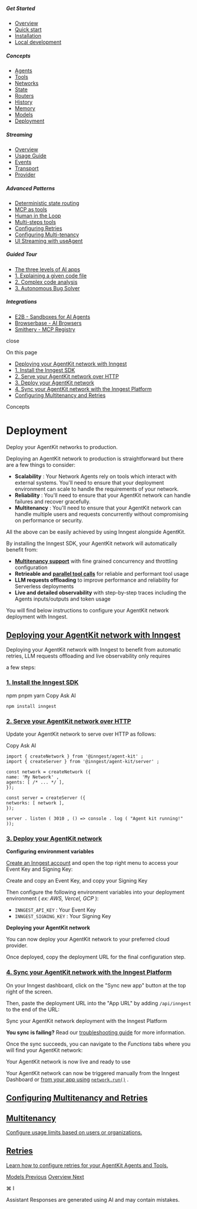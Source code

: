 ##### Get Started

- [Overview](\overview)
- [Quick start](\getting-started\quick-start)
- [Installation](\getting-started\installation)
- [Local development](\getting-started\local-development)

##### Concepts

- [Agents](\concepts\agents)
- [Tools](\concepts\tools)
- [Networks](\concepts\networks)
- [State](\concepts\state)
- [Routers](\concepts\routers)
- [History](\concepts\history)
- [Memory](\concepts\memory)
- [Models](\concepts\models)
- [Deployment](\concepts\deployment)

##### Streaming

- [Overview](\streaming\overview)
- [Usage Guide](\streaming\usage-guide)
- [Events](\streaming\events)
- [Transport](\streaming\transport)
- [Provider](\streaming\provider)

##### Advanced Patterns

- [Deterministic state routing](\advanced-patterns\routing)
- [MCP as tools](\advanced-patterns\mcp)
- [Human in the Loop](\advanced-patterns\human-in-the-loop)
- [Multi-steps tools](\advanced-patterns\multi-steps-tools)
- [Configuring Retries](\advanced-patterns\retries)
- [Configuring Multi-tenancy](\advanced-patterns\multitenancy)
- [UI Streaming with useAgent](\advanced-patterns\legacy-ui-streaming)

##### Guided Tour

- [The three levels of AI apps](\guided-tour\overview)
- [1. Explaining a given code file](\guided-tour\ai-workflows)
- [2. Complex code analysis](\guided-tour\agentic-workflows)
- [3. Autonomous Bug Solver](\guided-tour\ai-agents)

##### Integrations

- [E2B - Sandboxes for AI Agents](\integrations\e2b)
- [Browserbase - AI Browsers](\integrations\browserbase)
- [Smithery - MCP Registry](\integrations\smithery)

close

On this page

- [Deploying your AgentKit network with Inngest](#deploying-your-agentkit-network-with-inngest)
- [1. Install the Inngest SDK](#1-install-the-inngest-sdk)
- [2. Serve your AgentKit network over HTTP](#2-serve-your-agentkit-network-over-http)
- [3. Deploy your AgentKit network](#3-deploy-your-agentkit-network)
- [4. Sync your AgentKit network with the Inngest Platform](#4-sync-your-agentkit-network-with-the-inngest-platform)
- [Configuring Multitenancy and Retries](#configuring-multitenancy-and-retries)

Concepts

# Deployment

Deploy your AgentKit networks to production.

Deploying an AgentKit network to production is straightforward but there are a few things to consider:

- **Scalability** : Your Network Agents rely on tools which interact with external systems. You'll need to ensure that your deployment environment can scale to handle the requirements of your network.
- **Reliability** : You'll need to ensure that your AgentKit network can handle failures and recover gracefully.
- **Multitenancy** : You'll need to ensure that your AgentKit network can handle multiple users and requests concurrently without compromising on performance or security.

All the above can be easily achieved by using Inngest alongside AgentKit.

By installing the Inngest SDK, your AgentKit network will automatically benefit from:

- [**Multitenancy support**](\advanced-patterns\multitenancy) with fine grained concurrency and throttling configuration
- **Retrieable and** [**parallel tool calls**](\advanced-patterns\retries) for reliable and performant tool usage
- **LLM requests offloading** to improve performance and reliability for Serverless deployments
- **Live and detailed observability** with step-by-step traces including the Agents inputs/outputs and token usage

You will find below instructions to configure your AgentKit network deployment with Inngest.

## [ Deploying your AgentKit network with Inngest](#deploying-your-agentkit-network-with-inngest)

Deploying your AgentKit network with Inngest to benefit from automatic retries, LLM requests offloading and live observability only requires

a few steps:

### [ 1. Install the Inngest SDK](#1-install-the-inngest-sdk)

npm pnpm yarn Copy Ask AI

```
npm install inngest
```

### [ 2. Serve your AgentKit network over HTTP](#2-serve-your-agentkit-network-over-http)

Update your AgentKit network to serve over HTTP as follows:

Copy Ask AI

```
import { createNetwork } from '@inngest/agent-kit' ;
import { createServer } from '@inngest/agent-kit/server' ;

const network = createNetwork ({
name: 'My Network' ,
agents: [ /* ... */ ],
});

const server = createServer ({
networks: [ network ],
});

server . listen ( 3010 , () => console . log ( "Agent kit running!" ));
```

### [ 3. Deploy your AgentKit network](#3-deploy-your-agentkit-network)

**Configuring environment variables**

[Create an Inngest account](https://www.inngest.com/?ref=agentkit-docs-deployment) and open the top right menu to access your Event Key and Signing Key:

Create and copy an Event Key, and copy your Signing Key

Then configure the following environment variables into your deployment environment ( *ex: AWS, Vercel, GCP* ):

- `INNGEST_API_KEY` : Your Event Key
- `INNGEST_SIGNING_KEY` : Your Signing Key

**Deploying your AgentKit network**

You can now deploy your AgentKit network to your preferred cloud provider.

Once deployed, copy the deployment URL for the final configuration step.

### [ 4. Sync your AgentKit network with the Inngest Platform](#4-sync-your-agentkit-network-with-the-inngest-platform)

On your Inngest dashboard, click on the "Sync new app" button at the top right of the screen.

Then, paste the deployment URL into the "App URL" by adding `/api/inngest` to the end of the URL:

Sync your AgentKit network deployment with the Inngest Platform

**You sync is failing?** Read our [troubleshooting guide](https://www.inngest.com/docs/apps/cloud?ref=agentkit-docs-deployment#troubleshooting) for more information.

Once the sync succeeds, you can navigate to the *Functions* tabs where you will find your AgentKit network:

Your AgentKit network is now live and ready to use

Your AgentKit network can now be triggered manually from the Inngest Dashboard or [from your app using](\concepts\networks) [`network.run()`](\concepts\networks) .

## [ Configuring Multitenancy and Retries](#configuring-multitenancy-and-retries)

## [Multitenancy](\advanced-patterns\multitenancy)

[Configure usage limits based on users or organizations.](\advanced-patterns\multitenancy)

## [Retries](\advanced-patterns\retries)

[Learn how to configure retries for your AgentKit Agents and Tools.](\advanced-patterns\retries)

[Models Previous](\concepts\models) [Overview Next](\streaming\overview)

⌘ I

Assistant Responses are generated using AI and may contain mistakes.